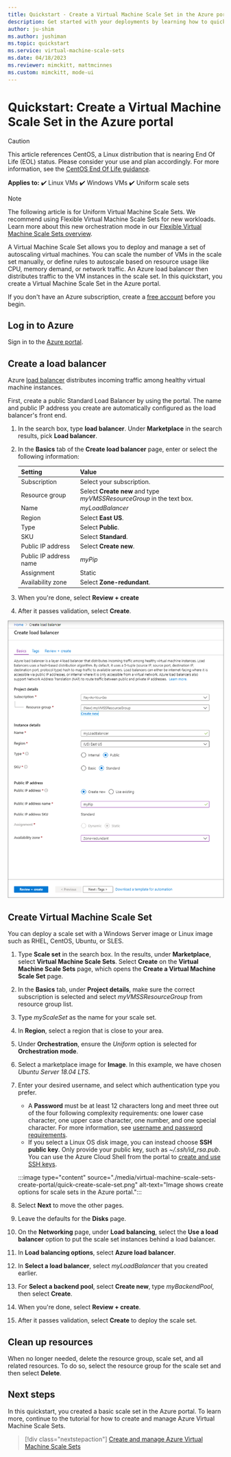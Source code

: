 ```yaml
---
title: Quickstart - Create a Virtual Machine Scale Set in the Azure portal
description: Get started with your deployments by learning how to quickly create a virtual machine scale the Azure portal.
author: ju-shim
ms.author: jushiman
ms.topic: quickstart
ms.service: virtual-machine-scale-sets
ms.date: 04/18/2023
ms.reviewer: mimckitt, mattmcinnes
ms.custom: mimckitt, mode-ui
---
```


# Quickstart: Create a Virtual Machine Scale Set in the Azure portal

> [!CAUTION]
> This article references CentOS, a Linux distribution that is nearing End Of Life (EOL) status. Please consider your use and plan accordingly. For more information, see the [CentOS End Of Life guidance](~/articles/virtual-machines/workloads/centos/centos-end-of-life.md).

**Applies to:** :heavy_check_mark: Linux VMs :heavy_check_mark: Windows VMs :heavy_check_mark: Uniform scale sets

> [!NOTE]
> The following article is for Uniform Virtual Machine Scale Sets. We recommend using Flexible Virtual Machine Scale Sets for new workloads. Learn more about this new orchestration mode in our [Flexible Virtual Machine Scale Sets overview](flexible-virtual-machine-scale-sets.md).

A Virtual Machine Scale Set allows you to deploy and manage a set of autoscaling virtual machines. You can scale the number of VMs in the scale set manually, or define rules to autoscale based on resource usage like CPU, memory demand, or network traffic. An Azure load balancer then distributes traffic to the VM instances in the scale set. In this quickstart, you create a Virtual Machine Scale Set in the Azure portal.

If you don't have an Azure subscription, create a [free account](https://azure.microsoft.com/free/?WT.mc_id=A261C142F) before you begin.


## Log in to Azure
Sign in to the [Azure portal](https://portal.azure.com).

## Create a load balancer

Azure [load balancer](../load-balancer/load-balancer-overview.md) distributes incoming traffic among healthy virtual machine instances.

First, create a public Standard Load Balancer by using the portal. The name and public IP address you create are automatically configured as the load balancer's front end.

1. In the search box, type **load balancer**. Under **Marketplace** in the search results, pick **Load balancer**.
1. In the **Basics** tab of the **Create load balancer** page, enter or select the following information:

    | Setting                 | Value   |
    | ---| ---|
    | Subscription  | Select your subscription.    |
    | Resource group | Select **Create new** and type *myVMSSResourceGroup* in the text box.|
    | Name           | *myLoadBalancer*         |
    | Region         | Select **East US**.       |
    | Type          | Select **Public**.       |
    | SKU           | Select **Standard**.       |
    | Public IP address | Select **Create new**. |
    | Public IP address name  | *myPip*   |
    | Assignment| Static |
    | Availability zone | Select **Zone-redundant**. |

1. When you're done, select **Review + create**
1. After it passes validation, select **Create**.

![Create a load balancer](./media/virtual-machine-scale-sets-create-portal/load-balancer.png)

## Create Virtual Machine Scale Set
You can deploy a scale set with a Windows Server image or Linux image such as RHEL, CentOS, Ubuntu, or SLES.

1. Type **Scale set** in the search box. In the results, under **Marketplace**, select **Virtual Machine Scale Sets**. Select **Create** on the **Virtual Machine Scale Sets** page, which opens the **Create a Virtual Machine Scale Set** page.
1. In the **Basics** tab, under **Project details**, make sure the correct subscription is selected and select *myVMSSResourceGroup* from resource group list.
1. Type *myScaleSet* as the name for your scale set.
1. In **Region**, select a region that is close to your area.
1. Under **Orchestration**, ensure the *Uniform* option is selected for **Orchestration mode**.
1. Select a marketplace image for **Image**. In this example, we have chosen *Ubuntu Server 18.04 LTS*.
1. Enter your desired username, and select which authentication type you prefer.
   - A **Password** must be at least 12 characters long and meet three out of the four following complexity requirements: one lower case character, one upper case character, one number, and one special character. For more information, see [username and password requirements](../virtual-machines/windows/faq.yml#what-are-the-password-requirements-when-creating-a-vm-).
   - If you select a Linux OS disk image, you can instead choose **SSH public key**. Only provide your public key, such as *~/.ssh/id_rsa.pub*. You can use the Azure Cloud Shell from the portal to [create and use SSH keys](../virtual-machines/linux/mac-create-ssh-keys.md).

    :::image type="content" source="./media/virtual-machine-scale-sets-create-portal/quick-create-scale-set.png" alt-text="Image shows create options for scale sets in the Azure portal.":::

1. Select **Next** to move the other pages.
1. Leave the defaults for the **Disks** page.
1. On the **Networking** page, under **Load balancing**, select the **Use a load balancer** option to put the scale set instances behind a load balancer.
1. In **Load balancing options**, select **Azure load balancer**.
1. In **Select a load balancer**, select *myLoadBalancer* that you created earlier.
1. For **Select a backend pool**, select **Create new**, type *myBackendPool*, then select **Create**.
1. When you're done, select **Review + create**.
1. After it passes validation, select **Create** to deploy the scale set.


## Clean up resources
When no longer needed, delete the resource group, scale set, and all related resources. To do so, select the resource group for the scale set and then select **Delete**.


## Next steps
In this quickstart, you created a basic scale set in the Azure portal. To learn more, continue to the tutorial for how to create and manage Azure Virtual Machine Scale Sets.

> [!div class="nextstepaction"]
> [Create and manage Azure Virtual Machine Scale Sets](tutorial-create-and-manage-powershell.md)
